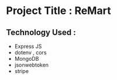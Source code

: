 # Project Title : ReMart 

## Technology Used :
* Express JS
* dotenv , cors
* MongoDB
* jsonwebtoken
* stripe
